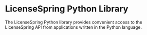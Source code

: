 # LicenseSpring Python Library

The LicenseSpring Python library provides convenient access to the LicenseSpring API from
applications written in the Python language.
